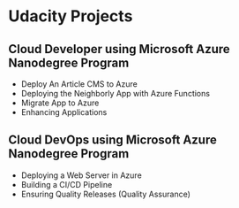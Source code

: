 # Udacity Projects

## Cloud Developer using Microsoft Azure Nanodegree Program
* Deploy An Article CMS to Azure
* Deploying the Neighborly App with Azure Functions
* Migrate App to Azure
* Enhancing Applications

## Cloud DevOps using Microsoft Azure Nanodegree Program
* Deploying a Web Server in Azure
* Building a CI/CD Pipeline
* Ensuring Quality Releases (Quality Assurance)
